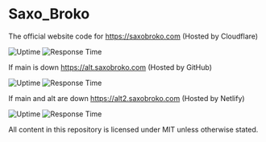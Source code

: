 # Saxo_Broko
The official website code for https://saxobroko.com (Hosted by Cloudflare)

![Uptime](https://img.shields.io/endpoint?url=https://raw.githubusercontent.com/saxobroko/saxostatus/master/api/home/uptime.json)
![Response Time](https://img.shields.io/endpoint?url=https://raw.githubusercontent.com/saxobroko/saxostatus/master/api/home/response-time.json)

If main is down https://alt.saxobroko.com (Hosted by GitHub)

![Uptime](https://img.shields.io/endpoint?url=https://raw.githubusercontent.com/saxobroko/saxostatus/master/api/alt/uptime.json)
![Response Time](https://img.shields.io/endpoint?url=https://raw.githubusercontent.com/saxobroko/saxostatus/master/api/alt/response-time.json)

If main and alt are down https://alt2.saxobroko.com (Hosted by Netlify)

![Uptime](https://img.shields.io/endpoint?url=https://raw.githubusercontent.com/saxobroko/saxostatus/master/api/alt2/uptime.json)
![Response Time](https://img.shields.io/endpoint?url=https://raw.githubusercontent.com/saxobroko/saxostatus/master/api/alt2/response-time.json)




All content in this repository is licensed under MIT unless otherwise stated.
